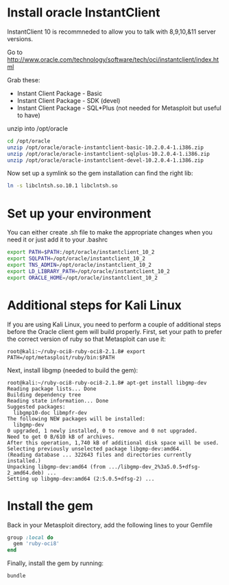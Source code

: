 # Install oracle InstantClient


InstantClient 10 is recommneded to allow you to talk with 8,9,10,&11 server versions.

Go to http://www.oracle.com/technology/software/tech/oci/instantclient/index.html

Grab these:
* Instant Client Package - Basic
* Instant Client Package - SDK (devel)
* Instant Client Package - SQL*Plus (not needed for Metasploit but useful to have)

unzip into /opt/oracle
```sh
cd /opt/oracle
unzip /opt/oracle/oracle-instantclient-basic-10.2.0.4-1.i386.zip
unzip /opt/oracle/oracle-instantclient-sqlplus-10.2.0.4-1.i386.zip
unzip /opt/oracle/oracle-instantclient-devel-10.2.0.4-1.i386.zip
```

Now set up a symlink so the gem installation can find the right lib:
```sh
ln -s libclntsh.so.10.1 libclntsh.so
```
# Set up your environment

You can either create .sh file to make the appropriate changes when you need it or just add it to your .bashrc

```sh
export PATH=$PATH:/opt/oracle/instantclient_10_2
export SQLPATH=/opt/oracle/instantclient_10_2
export TNS_ADMIN=/opt/oracle/instantclient_10_2
export LD_LIBRARY_PATH=/opt/oracle/instantclient_10_2
export ORACLE_HOME=/opt/oracle/instantclient_10_2
```

# Additional steps for Kali Linux

If you are using Kali Linux, you need to perform a couple of additional steps before the Oracle client gem will build properly. First, set your path to prefer the correct version of ruby so that Metasploit can use it:
```
root@kali:~/ruby-oci8-ruby-oci8-2.1.8# export PATH=/opt/metasploit/ruby/bin:$PATH
```

Next, install libgmp (needed to build the gem):
```
root@kali:~/ruby-oci8-ruby-oci8-2.1.8# apt-get install libgmp-dev
Reading package lists... Done
Building dependency tree
Reading state information... Done
Suggested packages:
  libgmp10-doc libmpfr-dev
The following NEW packages will be installed:
  libgmp-dev
0 upgraded, 1 newly installed, 0 to remove and 0 not upgraded.
Need to get 0 B/610 kB of archives.
After this operation, 1,740 kB of additional disk space will be used.
Selecting previously unselected package libgmp-dev:amd64.
(Reading database ... 322643 files and directories currently installed.)
Unpacking libgmp-dev:amd64 (from .../libgmp-dev_2%3a5.0.5+dfsg-2_amd64.deb) ...
Setting up libgmp-dev:amd64 (2:5.0.5+dfsg-2) ...
```

# Install the gem

Back in your Metasploit directory, add the following lines to your Gemfile
```ruby
group :local do
  gem 'ruby-oci8'
end
```

Finally, install the gem by running:
```sh
bundle
```